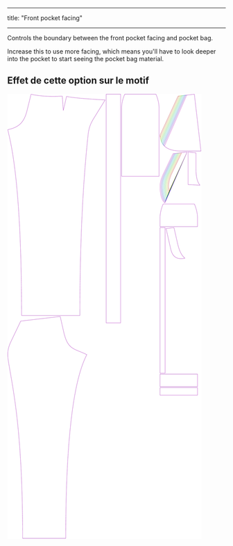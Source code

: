 - - -
title: "Front pocket facing"
- - -

Controls the boundary between the front pocket facing and pocket bag.

Increase this to use more facing, which means you'll have to look deeper into the pocket to start seeing the pocket bag material.

## Effet de cette option sur le motif

![This image shows the effect of this option by superimposing several variants that have a different value for this option](charlie_frontpocketfacing_sample.svg "Effet de cette option sur le modèle")
